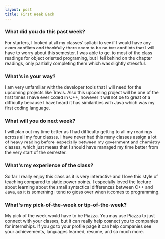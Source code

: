 ```yaml
---
layout: post
title: First Week Back
---
```

### What did you do this past week?

For starters, I looked at all my classes’ syllabi to see if I would have any exam conflicts and 
thankfully there seem to be no test conflicts that I will have to worry about this semester.
I was able to get to most of the class readings for object oriented programing, but I fell
behind on the chapter readings, only partially completing them which was slightly stressful.

### What's in your way?

I am very unfamiliar with the developer tools that I will need for the upcoming projects like
Travis. Also this upcoming project will be one of the first times I have ever coded in C++, however it will not be to great of a difficulty because I have heard it has similarities with Java which was my first coding language.

### What will you do next week?

I will plan out my time better as I had difficulty getting to all my readings across all my four classes. I have never had this many classes assign a lot of heavy reading before, especially
between my government and chemistry classes, which just means that I should have managed my time better from the very start of the semester.

### What's my experience of the class?

So far I really enjoy this class as it is very interactive and I love this style of teaching compared to static power points. I especially loved the lecture about learning about the small syntactical differences between C++ and Java, as it is something I tend to gloss over when it comes to programming.

### What's my pick-of-the-week or tip-of-the-week?

My pick of the week would have to be Piazza. You may use Piazza to just connect with your classes, but it can really help connect you to companies for internships. If you go to your profile page it can help companies see your achievements, languages learned, resume, and so much more.
